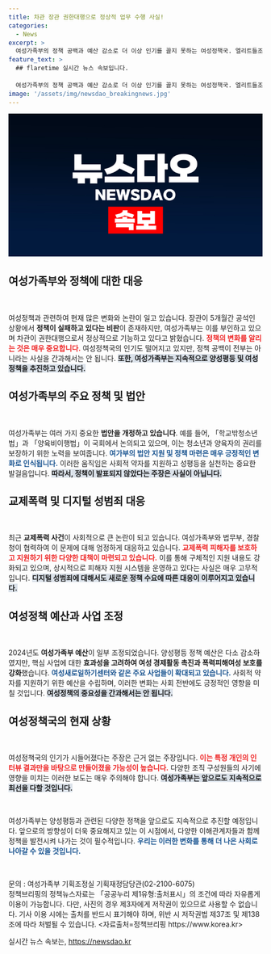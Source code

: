 ```yaml
---
title: 차관 장관 권한대행으로 정상적 업무 수행 사실!
categories:
  - News
excerpt: >
  여성가족부의 정책 공백과 예산 감소로 더 이상 인기를 끌지 못하는 여성정책국. 엘리트들조차 외면하고, 여성정책의 미래는 불투명한 상황이다! 클릭해 보세요!
feature_text: >
  ## flaretime 실시간 뉴스 속보입니다.

  여성가족부의 정책 공백과 예산 감소로 더 이상 인기를 끌지 못하는 여성정책국. 엘리트들조차 외면하고, 여성정책의 미래는 불투명한 상황이다! 클릭해 보세요!
image: '/assets/img/newsdao_breakingnews.jpg'
---
```


<p><img src="/assets/img/newsdao_breakingnews.jpg" alt="flaretime 속보" /></p>

<h2 data-ke-size="size26">여성가족부와 정책에 대한 대응</h2>

<p data-ke-size="size16">&nbsp;</p>

<p>여성정책과 관련하여 현재 많은 변화와 논란이 일고 있습니다. 장관이 5개월간 공석인 상황에서 <strong>정책이 실패하고 있다는 비판</strong>이 존재하지만, 여성가족부는 이를 부인하고 있으며 차관이 권한대행으로서 정상적으로 기능하고 있다고 밝혔습니다. <b><span style="color: #ee2323;">정책의 변화를 알리는 것은 매우 중요합니다.</span></b> 여성정책국의 인기도 떨어지고 있지만, 정책 공백이 전부는 아니라는 사실을 간과해서는 안 됩니다. <b><span style="background-color: #21538527;">또한, 여성가족부는 지속적으로 양성평등 및 여성정책을 추진하고 있습니다.</span></b></p>

<h2 data-ke-size="size26">여성가족부의 주요 정책 및 법안</h2>

<p data-ke-size="size16">&nbsp;</p>

<p>여성가족부는 여러 가지 중요한 <strong>법안을 개정하고 있습니다</strong>. 예를 들어, 「학교밖청소년법」과 「양육비이행법」이 국회에서 논의되고 있으며, 이는 청소년과 양육자의 권리를 보장하기 위한 노력을 보여줍니다. <b><span style="color: #1a5490;">여가부의 법안 지원 및 정책 마련은 매우 긍정적인 변화로 인식됩니다.</span></b> 이러한 움직임은 사회적 약자를 지원하고 성평등을 실천하는 중요한 발걸음입니다. <b><span style="background-color: #21538527;">따라서, 정책이 발표되지 않았다는 주장은 사실이 아닙니다.</span></b></p>

<h2 data-ke-size="size26">교제폭력 및 디지털 성범죄 대응</h2>

<p data-ke-size="size16">&nbsp;</p>

<p>최근 <strong>교제폭력 사건</strong>이 사회적으로 큰 논란이 되고 있습니다. 여성가족부와 법무부, 경찰청이 협력하여 이 문제에 대해 엄정하게 대응하고 있습니다. <b><span style="color: #ee2323;">교제폭력 피해자를 보호하고 지원하기 위한 다양한 대책이 마련되고 있습니다.</span></b> 이를 통해 구체적인 지원 내용도 강화되고 있으며, 상시적으로 피해자 지원 시스템을 운영하고 있다는 사실은 매우 고무적입니다. <b><span style="background-color: #21538527;">디지털 성범죄에 대해서도 새로운 정책 수요에 따른 대응이 이루어지고 있습니다.</span></b></p>

<h2 data-ke-size="size26">여성정책 예산과 사업 조정</h2>

<p data-ke-size="size16">&nbsp;</p>

<p>2024년도 <strong>여성가족부 예산</strong>이 일부 조정되었습니다. 양성평등 정책 예산은 다소 감소하였지만, 핵심 사업에 대한 <strong>효과성을 고려하여 여성 경제활동 촉진과 폭력피해여성 보호를 강화</strong>했습니다. <b><span style="color: #1a5490;">여성새로일하기센터와 같은 주요 사업들이 확대되고 있습니다.</span></b> 사회적 약자를 지원하기 위한 예산을 수립하며, 이러한 변화는 사회 전반에도 긍정적인 영향을 미칠 것입니다. <b><span style="background-color: #21538527;">여성정책의 중요성을 간과해서는 안 됩니다.</span></b></p>

<h2 data-ke-size="size26">여성정책국의 현재 상황</h2>

<p data-ke-size="size16">&nbsp;</p>

<p>여성정책국의 인기가 시들어졌다는 주장은 근거 없는 주장입니다. <b><span style="color: #ee2323;">이는 특정 개인의 인터뷰 결과만을 바탕으로 만들어졌을 가능성이 높습니다.</span></b> 다양한 조직 구성원들의 사기에 영향을 미치는 이러한 보도는 매우 주의해야 합니다. <b><span style="background-color: #21538527;">여성가족부는 앞으로도 지속적으로 최선을 다할 것입니다.</span></b> </p>

<p data-ke-size="size16">&nbsp;</p>

<p>여성가족부는 양성평등과 관련된 다양한 정책을 앞으로도 지속적으로 추진할 예정입니다. 앞으로의 방향성이 더욱 중요해지고 있는 이 시점에서, 다양한 이해관계자들과 함께 정책을 발전시켜 나가는 것이 필수적입니다. <b><span style="color: #1a5490;">우리는 이러한 변화를 통해 더 나은 사회로 나아갈 수 있을 것입니다.</span></b> </p>

<p data-ke-size="size16">&nbsp;</p>

<p>문의 : 여성가족부 기획조정실 기획재정담당관(02-2100-6075)<br />
정책브리핑의 정책뉴스자료는 「공공누리 제1유형:출처표시」의 조건에 따라 자유롭게 이용이 가능합니다. 다만, 사진의 경우 제3자에게 저작권이 있으므로 사용할 수 없습니다. 기사 이용 시에는 출처를 반드시 표기해야 하며, 위반 시 저작권법 제37조 및 제138조에 따라 처벌될 수 있습니다. &lt;자료출처=정책브리핑 https://www.korea.kr></p>
실시간 뉴스 속보는, <a href="https://newsdao.kr" rel="dofollow">https://newsdao.kr</a>


